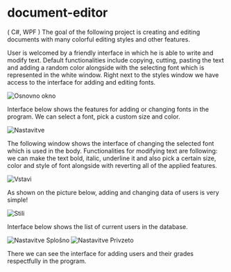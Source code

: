 # document-editor
 ( C#, WPF ) The goal of the following project is creating and editing documents with many colorful editing styles and other features.



User is welcomed by a friendly interface in which he is able to write and modify text. Default functionalities include copying, cutting, pasting the text and adding a random color alongside with the selecting font which is represented in the white window. Right next to the styles window we have access to the interface for adding and editing fonts.

![Osnovno okno](https://i.imgur.com/YTPCDxk.png)

Interface below shows the features for adding or changing fonts in the program. We can select a font, pick a custom size and color.

![Nastavitve](https://i.imgur.com/jycwzrk.png)

The following window shows the interface of changing the selected font which is used in the body. Functionalities for modifying text are following: we can make the text bold, italic, underline it and also pick a certain size, color and style of font alongside with reverting all of the applied features.

![Vstavi](https://i.imgur.com/HSwvHQl.png)

As shown on the picture below, adding and changing data of users is very simple!

![Stili](https://i.imgur.com/wUpJOSu.png)

Interface below shows the list of current users in the database.


![Nastavitve Splošno](https://i.imgur.com/I7E1fTo.png) ![Nastavitve Privzeto](https://i.imgur.com/YgMAcjB.png)

There we can see the interface for adding users and their grades respectfully in the program.
